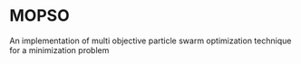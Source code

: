# MOPSO
An implementation of multi objective particle swarm optimization technique for a minimization problem
